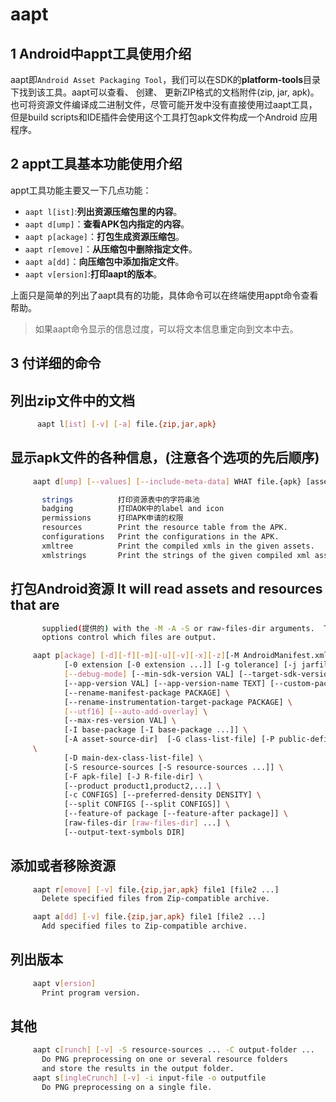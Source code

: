 # aapt

## 1 Android中appt工具使用介绍

aapt即`Android Asset Packaging Tool`，我们可以在SDK的**platform-tools**目录下找到该工具。aapt可以查看、 创建、 更新ZIP格式的文档附件(zip, jar, apk)。 也可将资源文件编译成二进制文件，尽管可能开发中没有直接使用过aapt工具，但是build scripts和IDE插件会使用这个工具打包apk文件构成一个Android 应用程序。

## 2 appt工具基本功能使用介绍

appt工具功能主要又一下几点功能：

- `aapt l[ist]`:**列出资源压缩包里的内容**。
- `aapt d[ump]`：**查看APK包内指定的内容**。
- `aapt p[ackage]`：**打包生成资源压缩包**。
- `aapt r[emove]`：**从压缩包中删除指定文件**。
- `aapt a[dd]`：**向压缩包中添加指定文件**。
- `aapt v[ersion]`:**打印aapt的版本**。

上面只是简单的列出了aapt具有的功能，具体命令可以在终端使用appt命令查看帮助。

>如果aapt命令显示的信息过度，可以将文本信息重定向到文本中去。

## 3 付详细的命令

## 列出zip文件中的文档

```bash
      aapt l[ist] [-v] [-a] file.{zip,jar,apk}
```

## 显示apk文件的各种信息，(注意各个选项的先后顺序)

```bash
     aapt d[ump] [--values] [--include-meta-data] WHAT file.{apk} [asset [asset ..]

       strings          打印资源表中的字符串池
       badging          打印AOK中的label and icon
       permissions      打印APK申请的权限
       resources        Print the resource table from the APK.
       configurations   Print the configurations in the APK.
       xmltree          Print the compiled xmls in the given assets.
       xmlstrings       Print the strings of the given compiled xml assets.
```

## 打包Android资源  It will read assets and resources that are

```bash
       supplied(提供的) with the -M -A -S or raw-files-dir arguments.  The -J -P -F and -R
       options control which files are output.

     aapt p[ackage] [-d][-f][-m][-u][-v][-x][-z][-M AndroidManifest.xml] \
            [-0 extension [-0 extension ...]] [-g tolerance] [-j jarfile] \
            [--debug-mode] [--min-sdk-version VAL] [--target-sdk-version VAL] \
            [--app-version VAL] [--app-version-name TEXT] [--custom-package VAL] \
            [--rename-manifest-package PACKAGE] \
            [--rename-instrumentation-target-package PACKAGE] \
            [--utf16] [--auto-add-overlay] \
            [--max-res-version VAL] \
            [-I base-package [-I base-package ...]] \
            [-A asset-source-dir]  [-G class-list-file] [-P public-definitions-fil
     \
            [-D main-dex-class-list-file] \
            [-S resource-sources [-S resource-sources ...]] \
            [-F apk-file] [-J R-file-dir] \
            [--product product1,product2,...] \
            [-c CONFIGS] [--preferred-density DENSITY] \
            [--split CONFIGS [--split CONFIGS]] \
            [--feature-of package [--feature-after package]] \
            [raw-files-dir [raw-files-dir] ...] \
            [--output-text-symbols DIR]
```

## 添加或者移除资源

```bash
     aapt r[emove] [-v] file.{zip,jar,apk} file1 [file2 ...]
       Delete specified files from Zip-compatible archive.

     aapt a[dd] [-v] file.{zip,jar,apk} file1 [file2 ...]
       Add specified files to Zip-compatible archive.
```

## 列出版本

```bash
     aapt v[ersion]
       Print program version.
```

## 其他

```bash
     aapt c[runch] [-v] -S resource-sources ... -C output-folder ...
       Do PNG preprocessing on one or several resource folders
       and store the results in the output folder.
     aapt s[ingleCrunch] [-v] -i input-file -o outputfile
       Do PNG preprocessing on a single file.
```
